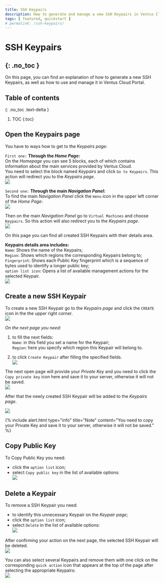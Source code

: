 ```yaml
---
title: SSH Keypairs
description: How to generate and manage a new SSH Keypairs in Ventus Cloud Portal
tags: [ featured, quickstart ]
# permalink: /ssh-keypairs/
---
```

# SSH Keypairs 
{: .no_toc }
---
On this page, you can find an explanation of how to generate a new SSH Keypairs, as well as how to use and manage it in Ventus Cloud Portal.

## Table of contents
{: .no_toc .text-delta }

1. TOC
{:toc}

## Open the Keypairs page

You have to ways how to get to the *Keypairs page*:

`First one:` **Through the *Home Page*:**    
On the *Homepage* you can see 5 blocks, each of which contains information about the main services provided by Ventus Cloud.    
You need to select the block named *Keypairs* and click `Go to Keypairs`. This action will redirect you to the *Keypairs page*.  
![](../../assets/img/ssh-key/ssh-key0.png)    
   
`Second one:` **Through the main *Navigation Panel*:**  
To find the main *Navigation Panel* click the `menu` icon in the upper left corner of the *Home Page*:    
![](../../assets/img/ssh-key/ssh-key1.png)       

Then on the main *Navigation Panel* go to `Virtual Machines` and choose `Keypairs`. So this action will also redirect you to the *Keypairs page*.    
![](../../assets/img/ssh-key/ssh-key2.png)    


On this page you can find all created SSH Keypairs with their details area.  

**Keypairs details area includes:**   
`Name`: Shows the name of the Keypairs;    
`Region`: Shows which regions the corresponding Keypairs belong to;    
`Fingerprint`: Shows each Public Key fingerprint which is a sequence of bytes used to identify a longer public key;  
`option list icon`: Opens a list of available management actions for the selected Keypair.  
![](../../assets/img/ssh-key/ssh-key3.png)    

## Create a new SSH Keypair

To create a new SSH Keypair go to the *Keypairs page* and  click the `CREATE` icon in the the upper right corner.    
![](../../assets/img/ssh-key/ssh-key4.png)      

*On the next page you need:*    
1) to fill the next fields:     
    `Name`: in this field you set a name for the Keypair;    
    `Region`: here you specify which region this Keypair will belong to.    

2) to click `Create Keypair` after filling the specified fields.  
![](../../assets/img/ssh-key/ssh-key5.png)    

The next open page will provide your *Private Key* and you need to click the `Copy private key` icon here and save it to your server, otherwise it will not be saved.    
![](../../assets/img/ssh-key/ssh-key6.png)  

After that the newly created SSH Keypair will be added to the *Keypairs page*.  

![](../../assets/img/ssh-key/ssh-key7.png) 

{% include alert.html type="info" title="Note" content="You need to copy your Private Key and save it to your server, otherwise it will not be saved." %}

## Copy Public Key

To Copy Public Key you need:  
* click the `option list` icon;  
* select `Copy public key` in the list of available options:  
![](../../assets/img/ssh-key/ssh-key9.png)  

## Delete a Keypair  

To remove a SSH Keypair you need:  
* to identify this unnecessary Keypair on the *Keypair page*;    
* click the `option list` icon;  
* select `Delete` in the list of available options:  
![](../../assets/img/ssh-key/ssh-key8.png)  

After confirming your action on the next page, the selected SSH Keypair will be deleted.  
    ![](../../assets/img/ssh-key/ssh-key10.png)

You can also select several Keypairs and remove them with one click on the corresponding `quick action` icon that appears at the top of the page after selecting the appropriate Keypairs:  
    ![](../../assets/img/ssh-key/ssh-key11.png)
